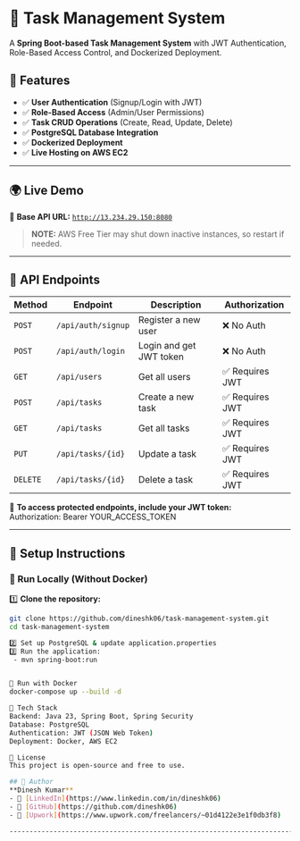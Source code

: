# 🚀 Task Management System  
A **Spring Boot-based Task Management System** with JWT Authentication, Role-Based Access Control, and Dockerized Deployment.

## 🔹 Features  
- ✅ **User Authentication** (Signup/Login with JWT)  
- ✅ **Role-Based Access** (Admin/User Permissions)  
- ✅ **Task CRUD Operations** (Create, Read, Update, Delete)  
- ✅ **PostgreSQL Database Integration**  
- ✅ **Dockerized Deployment**  
- ✅ **Live Hosting on AWS EC2**  

---

## 🌍 Live Demo  
🔗 **Base API URL:** [`http://13.234.29.150:8080`](http://13.234.29.150:8080)  

> **NOTE:** AWS Free Tier may shut down inactive instances, so restart if needed.

---

## 🔹 API Endpoints  
| **Method** | **Endpoint**            | **Description**           | **Authorization** |
|-----------|------------------------|---------------------------|------------------|
| `POST`    | `/api/auth/signup`      | Register a new user       | ❌ No Auth       |
| `POST`    | `/api/auth/login`       | Login and get JWT token   | ❌ No Auth       |
| `GET`     | `/api/users`            | Get all users             | ✅ Requires JWT  |
| `POST`    | `/api/tasks`            | Create a new task         | ✅ Requires JWT  |
| `GET`     | `/api/tasks`            | Get all tasks             | ✅ Requires JWT  |
| `PUT`     | `/api/tasks/{id}`       | Update a task             | ✅ Requires JWT  |
| `DELETE`  | `/api/tasks/{id}`       | Delete a task             | ✅ Requires JWT  |

🔹 **To access protected endpoints, include your JWT token:**  
Authorization: Bearer YOUR_ACCESS_TOKEN

----------------------------------------------------------------------------------------------------------

## 🚀 Setup Instructions  
### **🔹 Run Locally (Without Docker)**
1️⃣ **Clone the repository:**  
   ```bash
   git clone https://github.com/dineshk06/task-management-system.git
   cd task-management-system

2️⃣ Set up PostgreSQL & update application.properties
3️⃣ Run the application:
    - mvn spring-boot:run


🔹 Run with Docker
docker-compose up --build -d

📌 Tech Stack
Backend: Java 23, Spring Boot, Spring Security
Database: PostgreSQL
Authentication: JWT (JSON Web Token)
Deployment: Docker, AWS EC2

📜 License
This project is open-source and free to use.

## 👤 Author  
**Dinesh Kumar**  
- 🔗 [LinkedIn](https://www.linkedin.com/in/dineshk06)  
- 🔗 [GitHub](https://github.com/dineshk06)  
- 🔗 [Upwork](https://www.upwork.com/freelancers/~01d4122e3e1f0db3f8)  

-------------------------------------------------------------------------------------------------------------


